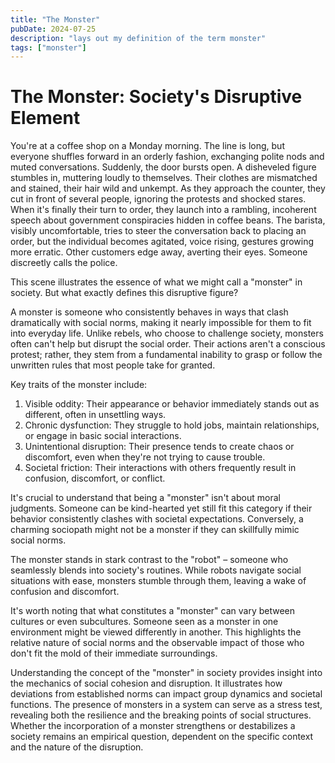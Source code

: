 ```yaml
---
title: "The Monster"
pubDate: 2024-07-25
description: "lays out my definition of the term monster"
tags: ["monster"]
---
```


# The Monster: Society's Disruptive Element

You're at a coffee shop on a Monday morning. The line is long, but everyone shuffles forward in an orderly fashion, exchanging polite nods and muted conversations. Suddenly, the door bursts open. A disheveled figure stumbles in, muttering loudly to themselves. Their clothes are mismatched and stained, their hair wild and unkempt. As they approach the counter, they cut in front of several people, ignoring the protests and shocked stares. When it's finally their turn to order, they launch into a rambling, incoherent speech about government conspiracies hidden in coffee beans. The barista, visibly uncomfortable, tries to steer the conversation back to placing an order, but the individual becomes agitated, voice rising, gestures growing more erratic. Other customers edge away, averting their eyes. Someone discreetly calls the police.

This scene illustrates the essence of what we might call a "monster" in society. But what exactly defines this disruptive figure?

A monster is someone who consistently behaves in ways that clash dramatically with social norms, making it nearly impossible for them to fit into everyday life. Unlike rebels, who choose to challenge society, monsters often can't help but disrupt the social order. Their actions aren't a conscious protest; rather, they stem from a fundamental inability to grasp or follow the unwritten rules that most people take for granted.

Key traits of the monster include:

1. Visible oddity: Their appearance or behavior immediately stands out as different, often in unsettling ways.
2. Chronic dysfunction: They struggle to hold jobs, maintain relationships, or engage in basic social interactions.
3. Unintentional disruption: Their presence tends to create chaos or discomfort, even when they're not trying to cause trouble.
4. Societal friction: Their interactions with others frequently result in confusion, discomfort, or conflict.

It's crucial to understand that being a "monster" isn't about moral judgments. Someone can be kind-hearted yet still fit this category if their behavior consistently clashes with societal expectations. Conversely, a charming sociopath might not be a monster if they can skillfully mimic social norms.

The monster stands in stark contrast to the "robot" – someone who seamlessly blends into society's routines. While robots navigate social situations with ease, monsters stumble through them, leaving a wake of confusion and discomfort.

It's worth noting that what constitutes a "monster" can vary between cultures or even subcultures. Someone seen as a monster in one environment might be viewed differently in another. This highlights the relative nature of social norms and the observable impact of those who don't fit the mold of their immediate surroundings.

Understanding the concept of the "monster" in society provides insight into the mechanics of social cohesion and disruption. It illustrates how deviations from established norms can impact group dynamics and societal functions. The presence of monsters in a system can serve as a stress test, revealing both the resilience and the breaking points of social structures. Whether the incorporation of a monster strengthens or destabilizes a society remains an empirical question, dependent on the specific context and the nature of the disruption.